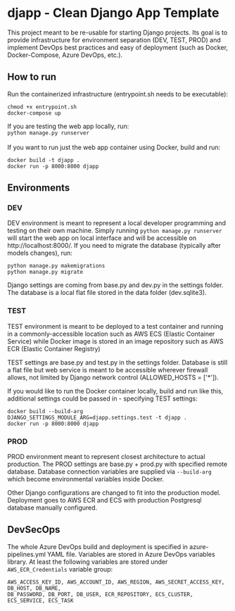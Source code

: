 # djapp - Clean Django App Template
This project meant to be re-usable for starting Django projects.
Its goal is to provide infrastructure for environment separation (DEV, TEST, PROD)
and implement DevOps best practices and easy of deployment (such as Docker, Docker-Compose, Azure DevOps, etc.).

## How to run
Run the containerized infrastructure (entrypoint.sh needs to be executable):<br>
```
chmod +x entrypoint.sh
docker-compose up
```

If you are testing the web app locally, run:<br>
```python manage.py runserver```<br><br>
If you want to run just the web app container using Docker, build and run:<br>
```
docker build -t djapp .
docker run -p 8000:8000 djapp
```

## Environments
### DEV
DEV environment is meant to represent a local developer programming and testing
on their own machine. Simply running `python manage.py runserver` will start
the web app on local interface and will be accessible on http://localhost:8000/.
If you need to migrate the database (typically after models changes), run:
```
python manage.py makemigrations
python manage.py migrate
```
Django settings are coming from base.py and dev.py in the settings folder. 
The database is a local flat file stored in the data folder (dev.sqlite3).


### TEST
TEST environment is meant to be deployed to a test container and running in a 
commonly-accessible location such as AWS ECS (Elastic Container Service) while 
Docker image is stored in an image repository such as AWS ECR (Elastic Container Registry)

TEST settings are base.py and test.py in the settings folder. Database is still a
flat file but web service is meant to be accessible wherever firewall allows, not
limited by Django network control (ALLOWED_HOSTS = ['*']).

If you would like to run the Docker container locally, build and run like this,
additional settings could be passed in - specifying TEST settings:
```
docker build --build-arg DJANGO_SETTINGS_MODULE_ARG=djapp.settings.test -t djapp . 
docker run -p 8000:8000 djapp
```


### PROD
PROD environment meant to represent closest architecture to actual production.
The PROD settings are base.py + prod.py with specified remote database.
Database connection variables are supplied via ```--build-arg``` which become 
environmental variables inside Docker.

Other Django configurations are changed to fit into the production model.
Deployment goes to AWS ECR and ECS with production Postgresql database manually configured.


## DevSecOps
The whole Azure DevOps build and deployment is specified in azure-pipelines.yml YAML file.
Variables are stored in Azure DevOps variables library. At least the following variables are stored under ```AWS_ECR_Credentials``` 
variable group:
```
AWS_ACCESS_KEY_ID, AWS_ACCOUNT_ID, AWS_REGION, AWS_SECRET_ACCESS_KEY, DB_HOST, DB_NAME, 
DB_PASSWORD, DB_PORT, DB_USER, ECR_REPOSITORY, ECS_CLUSTER, ECS_SERVICE, ECS_TASK
```
